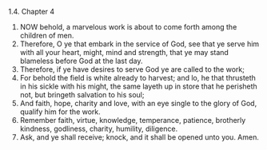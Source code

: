 1.4. Chapter 4
1. NOW behold, a marvelous work is about to come forth among the children of men.
2. Therefore, O ye that embark in the service of God, see that ye serve him with all your heart, might, mind and strength, that ye may stand blameless before God at the last day.
3. Therefore, if ye have desires to serve God ye are called to the work;
4. For behold the field is white already to harvest; and lo, he that thrusteth in his sickle with his might, the same layeth up in store that he perisheth not, but bringeth salvation to his soul;
5. And faith, hope, charity and love, with an eye single to the glory of God, qualify him for the work.
6. Remember faith, virtue, knowledge, temperance, patience, brotherly kindness, godliness, charity, humility, diligence.
7. Ask, and ye shall receive; knock, and it shall be opened unto you. Amen.

